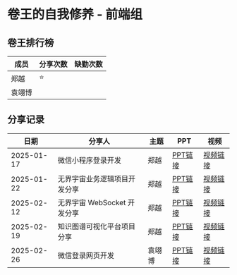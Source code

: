 # 卷王的自我修养 - 前端组

## 卷王排行榜

| 成员   | 分享次数 | 缺勤次数 |
|------|------|------|
| 郑越  |  ⭐ |      |
| 袁翊博  |   |      |


## 分享记录

| 日期 | 分享人 | 主题  | PPT   | 视频   |
|------------|------------|------------|------------|------------|
| 2025-01-17 | 微信小程序登录开发 | 郑越 | [PPT链接](https://github.com/Matrix-King-Studio/The-King-of-Involution/raw/master/web/Frontend/PPT/微信小程序一键登录分享讲义.md)  | [视频链接]() 
| 2025-01-22 | 无界宇宙业务逻辑项目开发分享 | 郑越 | [PPT链接](https://github.com/Matrix-King-Studio/The-King-of-Involution/raw/master/Web/)  | [视频链接]() |
| 2025-02-12 | 无界宇宙 WebSocket 开发分享 | 郑越 | [PPT链接](https://github.com/Matrix-King-Studio/The-King-of-Involution/raw/master/Web/)  | [视频链接]() |
| 2025-02-19 | 知识图谱可视化平台项目分享  | 郑越 | [PPT链接](https://github.com/Matrix-King-Studio/The-King-of-Involution/raw/master/Web/)  | [视频链接]() |
| 2025-02-26 | 微信登录网页开发  | 袁翊博 | [PPT链接](https://github.com/Matrix-King-Studio/The-King-of-Involution/raw/master/Web/)  | [视频链接]() |
